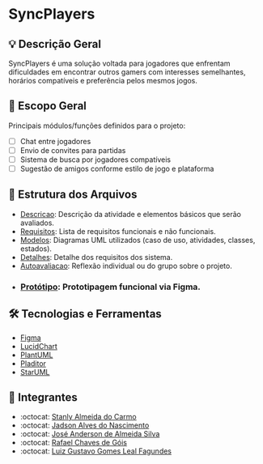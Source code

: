 # SyncPlayers

## 💡 Descrição Geral
SyncPlayers é uma solução voltada para jogadores que enfrentam dificuldades em encontrar outros gamers com interesses semelhantes, horários compatíveis e preferência pelos mesmos jogos.

## 📌 Escopo Geral
Principais módulos/funções definidos para o projeto:

- [ ] Chat entre jogadores
- [ ] Envio de convites para partidas
- [ ] Sistema de busca por jogadores compatíveis
- [ ] Sugestão de amigos conforme estilo de jogo e plataforma

## 📁 Estrutura dos Arquivos
- [Descricao](./descricao/readme.md): Descrição da atividade e elementos básicos que serão avaliados.
- [Requisitos](/modelos/requisitos.md): Lista de requisitos funcionais e não funcionais.
- [Modelos](./modelos/readme.md): Diagramas UML utilizados (caso de uso, atividades, classes, estados).
- [Detalhes](./modelos/DiagramaCasodeUso/CasosUsoDescricao.md): Detalhe dos requisitos dos sistema.
- [Autoavaliacao](./descricao/autoavaliacao.md): Reflexão individual ou do grupo sobre o projeto.
- ### [Protótipo](https://www.figma.com/proto/xVWSRcDrZ3ZiE8HrWozRtM/Prot%C3%B3tipo-SyncPlayers?node-id=3-2064&p=f&t=JZQfAdfdpuUK8wUX-0&scaling=scale-down&content-scaling=fixed&page-id=3%3A2062&starting-point-node-id=3%3A2064): Prototipagem funcional via Figma.

## 🛠️ Tecnologias e Ferramentas

- [Figma](https://www.figma.com/)
- [LucidChart](https://www.lucidchart.com)
- [PlantUML](https://plantuml.com/)
- [Pladitor](https://plantumleditor.com)
- [StarUML](https://staruml.io/)

## 👥 Integrantes
- :octocat: [Stanly Almeida do Carmo](https://github.com/Stanly1BR/)
- :octocat: [Jadson Alves do Nascimento](https://github.com/JadsonGitHub)
- :octocat: [José Anderson de Almeida Silva](https://github.com/andersonsillva1/)
- :octocat: [Rafael Chaves de Góis](https://github.com/RafaelRTXrv297)
- :octocat: [Luiz Gustavo Gomes Leal Fagundes](https://github.com/LuizGomesL)
